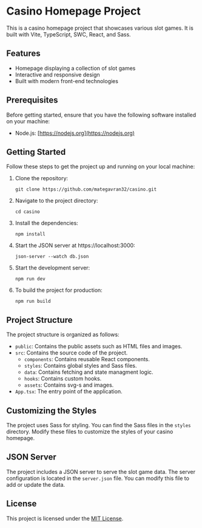 # Casino Homepage Project

This is a casino homepage project that showcases various slot games. It is built with Vite, TypeScript, SWC, React, and Sass.

## Features

- Homepage displaying a collection of slot games
- Interactive and responsive design
- Built with modern front-end technologies

## Prerequisites

Before getting started, ensure that you have the following software installed on your machine:

- Node.js: [https://nodejs.org](https://nodejs.org)

## Getting Started

Follow these steps to get the project up and running on your local machine:

1. Clone the repository:

   ```shell
   git clone https://github.com/mategavran32/casino.git

2. Navigate to the project directory:

   ```shell
   cd casino

3. Install the dependencies:

   ```shell
   npm install

4. Start the JSON server at https://localhost:3000:

   ```shell
   json-server --watch db.json

5. Start the development server:

   ```shell
   npm run dev

6. To build the project for production:

   ```shell
   npm run build

## Project Structure

The project structure is organized as follows:

- `public`: Contains the public assets such as HTML files and images.
- `src`: Contains the source code of the project.
   - `components`: Contains reusable React components.
   - `styles`: Contains global styles and Sass files.
   - `data`: Contains fetching and state managment logic.
   - `hooks`: Contains custom hooks.
   - `assets`: Contains svg-s and images.
- `App.tsx`: The entry point of the application.


## Customizing the Styles

The project uses Sass for styling. You can find the Sass files in the `styles` directory. Modify these files to customize the styles of your casino homepage.

## JSON Server

The project includes a JSON server to serve the slot game data. The server configuration is located in the `server.json` file. You can modify this file to add or update the data.


## License

This project is licensed under the [MIT License](LICENSE).
